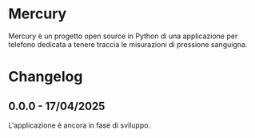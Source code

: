 # Mercury
Mercury è un progetto open source in Python di una applicazione per telefono dedicata a tenere traccia le misurazioni di pressione sanguigna.

# Changelog
## 0.0.0 - 17/04/2025
L'applicazione è ancora in fase di sviluppo.
